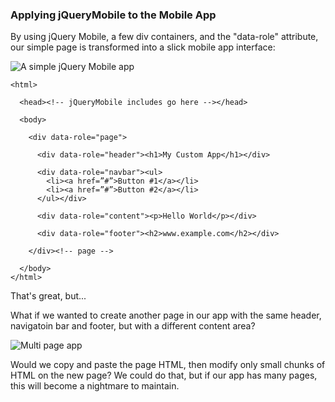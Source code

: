 ### Applying jQueryMobile to the Mobile App

By using jQuery Mobile, a few div containers, and the "data-role" attribute, our simple page is transformed into a slick mobile app interface:

![A simple jQuery Mobile app](http://drupalgap.org/sites/default/files/jquerymobile-transformation.png)

```
<html>

  <head><!-- jQueryMobile includes go here --></head>

  <body>

    <div data-role="page">

      <div data-role="header"><h1>My Custom App</h1></div>

      <div data-role="navbar"><ul>
        <li><a href=”#”>Button #1</a></li>
        <li><a href=”#”>Button #2</a></li>
      </ul></div>

      <div data-role="content"><p>Hello World</p></div>

      <div data-role="footer"><h2>www.example.com</h2></div>

    </div><!-- page -->

  </body>
</html>
```

That's great, but...

What if we wanted to create another page in our app with the same header, navigatoin bar and footer, but with a different content area?

![Multi page app](http://drupalgap.org/sites/default/files/many-pages.png)

Would we copy and paste the page HTML, then modify only small chunks of HTML on the new page? We could do that, but if our app has many pages, this will become a nightmare to maintain.